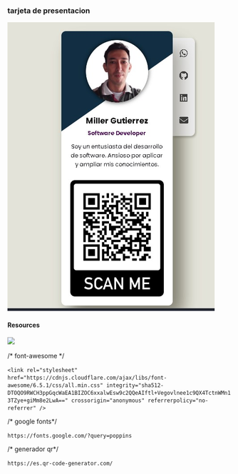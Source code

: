 <h3>tarjeta de presentacion</h3>

![Preview 1](preview1.jpg)


<h4>Resources</h4>

<img src="https://skillicons.dev/icons?i=vscode,html,css,javascript" /> <br/>

/* font-awesome */

`<link rel="stylesheet" href="https://cdnjs.cloudflare.com/ajax/libs/font-awesome/6.5.1/css/all.min.css" integrity="sha512-DTOQO9RWCH3ppGqcWaEA1BIZOC6xxalwEsw9c2QQeAIftl+Vegovlnee1c9QX4TctnWMn13TZye+giMm8e2LwA==" crossorigin="anonymous" referrerpolicy="no-referrer" />`

/* google fonts*/

`https://fonts.google.com/?query=poppins`

/* generador qr*/

`https://es.qr-code-generator.com/`